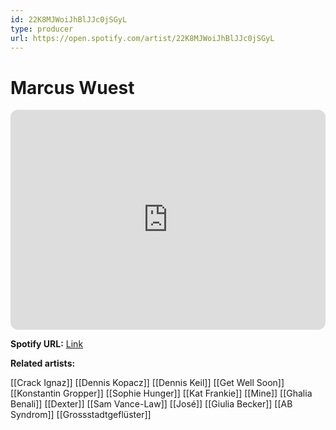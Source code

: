 ```yaml
---
id: 22K8MJWoiJhBlJJc0jSGyL
type: producer
url: https://open.spotify.com/artist/22K8MJWoiJhBlJJc0jSGyL
---
```

# Marcus Wuest

<iframe style="border-radius:12px" src="https://open.spotify.com/embed/artist/22K8MJWoiJhBlJJc0jSGyL" width="100%" height="352" frameBorder="0" allowfullscreen="" allow="autoplay; clipboard-write; encrypted-media; fullscreen; picture-in-picture" loading="lazy"></iframe>

**Spotify URL:** [Link](https://open.spotify.com/artist/22K8MJWoiJhBlJJc0jSGyL)

**Related artists:**

[[Crack Ignaz]]
[[Dennis Kopacz]]
[[Dennis Keil]]
[[Get Well Soon]]
[[Konstantin Gropper]]
[[Sophie Hunger]]
[[Kat Frankie]]
[[Mine]]
[[Ghalia Benali]]
[[Dexter]]
[[Sam Vance-Law]]
[[José]]
[[Giulia Becker]]
[[AB Syndrom]]
[[Grossstadtgeflüster]]
